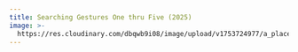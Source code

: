 ```yaml
---
title: Searching Gestures One thru Five (2025)
image: >-
  https://res.cloudinary.com/dbqwb9i08/image/upload/v1753724977/a_place_on_search_fm4fqi.jpg
---
```


